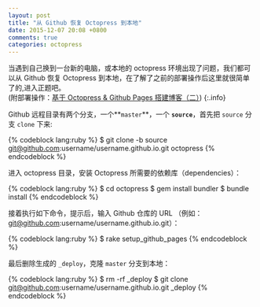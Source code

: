```yaml
---
layout: post
title: "从 Github 恢复 Octopress 到本地"
date: 2015-12-07 20:08 +0800
comments: true
categories: octopress
---
```


当遇到自己换到一台新的电脑，或本地的 octopress 环境出现了问题，我们都可以从 Github 恢复 Octopress 到本地，在了解了之前的部署操作后这里就很简单了的,进入正题吧。
<br>
(附部署操作：[基于 Octopress & Github Pages 搭建博客（二）](http://jonyfang.com/blog/2015/10/16/starting_blog_with_octopress_2/))
{:.info}
<!-- more -->

Github 远程目录有两个分支，一个**`master`**，一个 **`source`**，首先把 `source` 分支 `clone` 下来:

{% codeblock lang:ruby %}
$ git clone -b source git@github.com:username/username.github.io.git octopress
{% endcodeblock %}


进入 octopress 目录，安装 Octopress 所需要的依赖库（dependencies）：

{% codeblock lang:ruby %}
$ cd octopress
$ gem install bundler
$ bundle install
{% endcodeblock %}


接着执行如下命令，提示后，输入 Github 仓库的 URL （例如：git@github.com:username/username.github.io.git）：

{% codeblock lang:ruby %}
$ rake setup_github_pages
{% endcodeblock %}

最后删除生成的 `_deploy`，克隆 `master` 分支到本地：

{% codeblock lang:ruby %}
$ rm -rf _deploy
$ git clone git@github.com:username/username.github.io.git _deploy
{% endcodeblock %}

